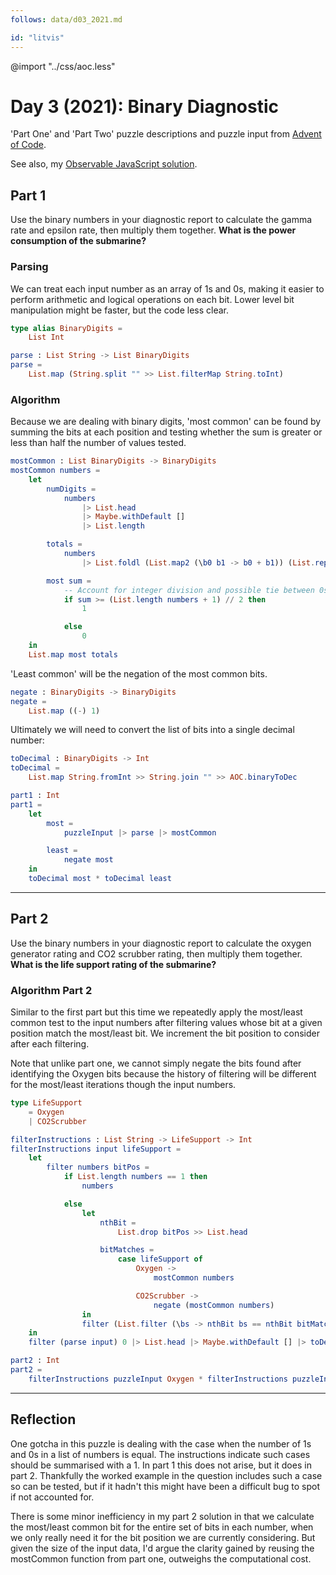 ```yaml
---
follows: data/d03_2021.md

id: "litvis"
---
```


@import "../css/aoc.less"

# Day 3 (2021): Binary Diagnostic

'Part One' and 'Part Two' puzzle descriptions and puzzle input from [Advent of Code](https://adventofcode.com/2021/day/3).

See also, my [Observable JavaScript solution](https://observablehq.com/@jwolondon/advent-of-code-2021-day-3).

## Part 1

Use the binary numbers in your diagnostic report to calculate the gamma rate and epsilon rate, then multiply them together. **What is the power consumption of the submarine?**

### Parsing

We can treat each input number as an array of 1s and 0s, making it easier to perform arithmetic and logical operations on each bit. Lower level bit manipulation might be faster, but the code less clear.

```elm {l}
type alias BinaryDigits =
    List Int
```

```elm {l}
parse : List String -> List BinaryDigits
parse =
    List.map (String.split "" >> List.filterMap String.toInt)
```

### Algorithm

Because we are dealing with binary digits, 'most common' can be found by summing the bits at each position and testing whether the sum is greater or less than half the number of values tested.

```elm {l}
mostCommon : List BinaryDigits -> BinaryDigits
mostCommon numbers =
    let
        numDigits =
            numbers
                |> List.head
                |> Maybe.withDefault []
                |> List.length

        totals =
            numbers
                |> List.foldl (List.map2 (\b0 b1 -> b0 + b1)) (List.repeat numDigits 0)

        most sum =
            -- Account for integer division and possible tie between 0s and 1s
            if sum >= (List.length numbers + 1) // 2 then
                1

            else
                0
    in
    List.map most totals
```

'Least common' will be the negation of the most common bits.

```elm {l}
negate : BinaryDigits -> BinaryDigits
negate =
    List.map ((-) 1)
```

Ultimately we will need to convert the list of bits into a single decimal number:

```elm {l}
toDecimal : BinaryDigits -> Int
toDecimal =
    List.map String.fromInt >> String.join "" >> AOC.binaryToDec
```

```elm {l r}
part1 : Int
part1 =
    let
        most =
            puzzleInput |> parse |> mostCommon

        least =
            negate most
    in
    toDecimal most * toDecimal least
```

---

## Part 2

Use the binary numbers in your diagnostic report to calculate the oxygen generator rating and CO2 scrubber rating, then multiply them together. **What is the life support rating of the submarine?**

### Algorithm Part 2

Similar to the first part but this time we repeatedly apply the most/least common test to the input numbers after filtering values whose bit at a given position match the most/least bit. We increment the bit position to consider after each filtering.

Note that unlike part one, we cannot simply negate the bits found after identifying the Oxygen bits because the history of filtering will be different for the most/least iterations though the input numbers.

```elm {l}
type LifeSupport
    = Oxygen
    | CO2Scrubber
```

```elm {l}
filterInstructions : List String -> LifeSupport -> Int
filterInstructions input lifeSupport =
    let
        filter numbers bitPos =
            if List.length numbers == 1 then
                numbers

            else
                let
                    nthBit =
                        List.drop bitPos >> List.head

                    bitMatches =
                        case lifeSupport of
                            Oxygen ->
                                mostCommon numbers

                            CO2Scrubber ->
                                negate (mostCommon numbers)
                in
                filter (List.filter (\bs -> nthBit bs == nthBit bitMatches) numbers) (bitPos + 1)
    in
    filter (parse input) 0 |> List.head |> Maybe.withDefault [] |> toDecimal
```

```elm {l r}
part2 : Int
part2 =
    filterInstructions puzzleInput Oxygen * filterInstructions puzzleInput CO2Scrubber
```

---

## Reflection

One gotcha in this puzzle is dealing with the case when the number of 1s and 0s in a list of numbers is equal. The instructions indicate such cases should be summarised with a 1. In part 1 this does not arise, but it does in part 2. Thankfully the worked example in the question includes such a case so can be tested, but if it hadn't this might have been a difficult bug to spot if not accounted for.

There is some minor inefficiency in my part 2 solution in that we calculate the most/least common bit for the entire set of bits in each number, when we only really need it for the bit position we are currently considering. But given the size of the input data, I'd argue the clarity gained by reusing the mostCommon function from part one, outweighs the computational cost.
